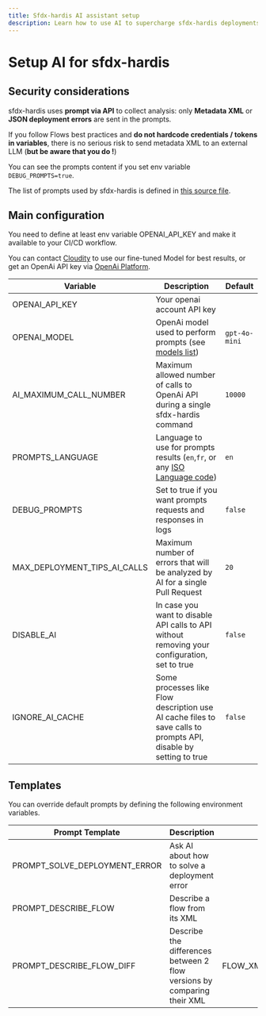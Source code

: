 ```yaml
---
title: Sfdx-hardis AI assistant setup
description: Learn how to use AI to supercharge sfdx-hardis deployments
---
```

<!-- markdownlint-disable MD013 -->

# Setup AI for sfdx-hardis

## Security considerations

sfdx-hardis uses **prompt via API** to collect analysis: only **Metadata XML** or **JSON deployment errors** are sent in the prompts.

If you follow Flows best practices and **do not hardcode credentials / tokens in variables**, there is no serious risk to send metadata XML to an external LLM (**but be aware that you do !**)

You can see the prompts content if you set env variable `DEBUG_PROMPTS=true`.

The list of prompts used by sfdx-hardis is defined in [this source file](https://github.com/hardisgroupcom/sfdx-hardis/blob/main/src/common/aiProvider/promptTemplates.ts).

## Main configuration

You need to define at least env variable OPENAI_API_KEY and make it available to your CI/CD workflow.

You can contact [Cloudity](https://cloudity.com/#form) to use our fine-tuned Model for best results, or get an OpenAi API key via [OpenAi Platform](https://platform.openai.com/).

| Variable                     | Description                                                                                                      | Default       |
|------------------------------|------------------------------------------------------------------------------------------------------------------|---------------|
| OPENAI_API_KEY               | Your openai account API key                                                                                      |               |
| OPENAI_MODEL                 | OpenAi model used to perform prompts (see [models list](https://openai.com/api/pricing/))                        | `gpt-4o-mini` |
| AI_MAXIMUM_CALL_NUMBER       | Maximum allowed number of calls to OpenAi API during a single sfdx-hardis command                                | `10000`       |
| PROMPTS_LANGUAGE             | Language to use for prompts results (`en`,`fr`, or any [ISO Language code](https://en.wikipedia.org/wiki/List_of_ISO_639_language_codes))                                             | `en`          |
| DEBUG_PROMPTS                | Set to true if you want prompts requests and responses in logs                                                   | `false`       |
| MAX_DEPLOYMENT_TIPS_AI_CALLS | Maximum number of errors that will be analyzed by AI for a single Pull Request                                   | `20`          |
| DISABLE_AI                   | In case you want to disable API calls to API without removing your configuration, set to true                    | `false`       |
| IGNORE_AI_CACHE              | Some processes like Flow description use AI cache files to save calls to prompts API, disable by setting to true | `false`       |

## Templates

You can override default prompts by defining the following environment variables.

| Prompt Template               | Description                                                             |           Variables            |
|-------------------------------|-------------------------------------------------------------------------|:------------------------------:|
| PROMPT_SOLVE_DEPLOYMENT_ERROR | Ask AI about how to solve a deployment error                            |             ERROR              |
| PROMPT_DESCRIBE_FLOW          | Describe a flow from its XML                                            |            FLOW_XML            |
| PROMPT_DESCRIBE_FLOW_DIFF     | Describe the differences between 2 flow versions by comparing their XML | FLOW_XML_NEW,FLOW_XML_PREVIOUS |
